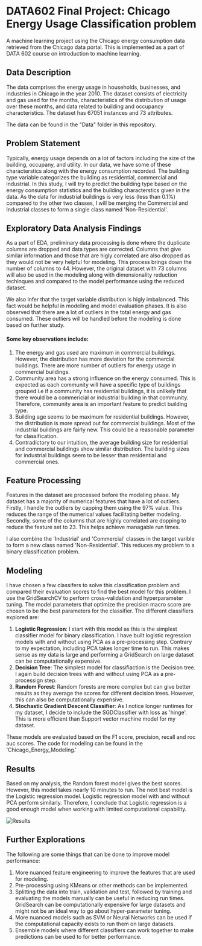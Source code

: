 # DATA602 Final Project: Chicago Energy Usage Classification problem

A machine learning project using the Chicago energy consumption data retrieved from the Chicago data portal. This is implemented as a part of DATA 602 course on introduction to machine learning. 

## Data Description

The data comprises the energy usage in households, businesses, and industries in Chicago in the year 2010. The dataset consists of electricity and gas used for the months, characteristics of the distribution of usage over these months, and data related to building and occupancy characteristics. 
The dataset has 67051 instances and 73 attributes. 

The data can be found in the "Data" folder in this repository. 

## Problem Statement

Typically, energy usage depends on a lot of factors including the size of the building, occupany, and utility. In our data, we have some of these characterstics along with the energy consumption recorded. The building type variable categorizes the building as residential, commercial and industrial. In this study, I will try to predict the building type based on the energy consumption statistics and the building characterstics given in the data. As the data for industrial buildings is very less (less than 0.1%) compared to the other two classes, I will be merging the Commercial and Industrial classes to form a single class named 'Non-Residential'.

## Exploratory Data Analysis Findings

As a part of EDA, preliminary data processing is done where the duplicate columns are dropped and data types are corrected. Columns that give similar information and those that are higly correlated are also dropped as they would not be very helpful for modeling. This process brings down the number of columns to 44. However, the original dataset with 73 columns will also be used in the modeling along with dimensionality reduction techinques and compared to the model performance using the reduced dataset.

We also infer that the target variable distribution is higly imbalanced. This fact would be helpful in modeling and model evaluation phases. It is also observed that there are a lot of outliers in the total energy and gas consumed. These outliers will be handled before the modeling is done based on further study. 

#### Some key observations include: 
1. The energy and gas used are maximum in commercial buildings. However, the distribution has more deviation for the commercial buildings. There are more number of outliers for energy usage in commercial buildings. 
2. Community area has a strong influence on the energy consumed. This is expected as each community will have a specific type of buildings grouped i.e if a community has residential buildings, it is unlikely that there would be a commericial or industrial building in that community. Therefore, community area is an important feature to predict building type. 
3. Building age seems to be maximum for residential buildings. However, the distribution is more spread out for commercial buildings. Most of the industrial buildings are fairly new. This could be a reasonable parameter for classification. 
4. Contradictory to our intuition, the average building size for residential and commercial buildings show similar distribution. The building sizes for industrial buildings seem to be lesser than residential and commercial ones. 

## Feature Processing

Features in the dataset are processed before the modeling phase. My dataset has a majority of numerical features that have a lot of outliers. Firstly, I handle the outliers by capping them using the 97% value. This reduces the range of the numerical values facilitating better modeling. Secondly, some of the columns that are highly correlated are dopping to reduce the feature set to 23. This helps achieve managable run times. 

I also combine the 'Industrial' and 'Commercial' classes in the target varible to form a new class named 'Non-Residential'. This reduces my problem to a binary classification problem. 

## Modeling

I have chosen a few classifers to solve this classification problem and compared their evaluation scores to find the best model for this problem. I use the GridSearchCV to perform cross-validation and hyperparameter tuning. The model parameters that optimize the precision macro score are chosen to be the best parameters for the classifier. The different classifiers explored are:

1. **Logistic Regression**: I start with this model as this is the simplest classifier model for binary classification. I have built logistic regression models with and without using PCA as a pre-processing step. Contrary to my expectation, including PCA takes longer time to run. This makes sense as my data is large and performing a GridSearch on large dataset can be computationally expensive. 
2. **Decision Tree**: The simplest model for classifiaction is the Decision tree. I again build decision trees with and without using PCA as a pre-processign step. 
3. **Random Forest**: Random forests are more complex but can give better results as they average the scores for different decision trees. However, this can also be computationally expensive. 
4. **Stochastic Gradient Descent Classifier**: As I notice longer runtimes for my dataset, I decide to include the SGDClassifier with loss as 'hinge'. This is more efficient than Support vector machine model for my dataset. 

These models are evaluated based on the F1 score, precision, recall and roc auc scores. The code for modeling can be found in the 'Chicago_Energy_Modeling.' 

## Results

Based on my analysis, the Random forest model gives the best scores. However, this model takes nearly 10 minutes to run. The next best model is the Logistic regression model. Logistic regression model with and without PCA perform similarly. Therefore, I conclude that Logistic regression is a good enough model when working with limited computational capability. 

![Results](https://github.com/Pam2020/DATA602-FinalProject-ChicagoEnergy/blob/main/Images/Results.PNG)

## Further Explorations

The following are some things that can be done to improve model performance:

1. More nuanced feature engineering to improve the features that are used for modeling. 
2. Pre-processing using KMeans or other methods can be implemented. 
3. Splitting the data into train, validation and test, followed by training and evaluating the models manually can be useful in reducing run times. GridSearch can be computationally expensive for large datasets and might not be an ideal way to go about hyper-parameter tuning.  
4. More nuanced models such as SVM or Neural Networks can be used if the computational capacity exists to run them on large datasets.
5. Ensemble models where different classifiers can work together to make predictions can be used to for better performance.












